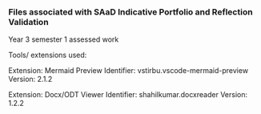 ### Files associated with SAaD Indicative Portfolio and Reflection Validation
Year 3 semester 1 assessed work


Tools/ extensions used:

Extension: Mermaid Preview
Identifier: vstirbu.vscode-mermaid-preview
Version: 2.1.2

Extension: Docx/ODT Viewer
Identifier: shahilkumar.docxreader
Version: 1.2.2

